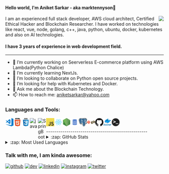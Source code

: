 #### Hello world, I'm Aniket Sarkar - aka marktennyson👋

<img align="right" src="https://i.ibb.co/HNSJgSt/Xe5t-V880f-Gay-Awls-ATPCv-Q-unscreen.gif" width="auto" height="auto"/>


I am an experienced full stack developer, AWS cloud architect, Certified Ethical Hacker and Blockchain Researcher. I have worked on technologies like react, vue, node, golang, c++, java, python, ubuntu, docker, kubernetes and also on AI technologies.




#### I have 3 years of experience in web development field.
--------------------------------------------
- 🔭 I’m currently working on Seerverless E-commerce platform using AWS Lambda(Python Chalice)
- 🌱 I’m currently learning NextJs.
- 👯 I’m looking to collaborate on Python open source projects.
- 🤔 I’m looking for help with Kubernetes and Docker. 
- 💬 Ask me about the Blockchain Technology.
- 📫 How to reach me: <a href="mailto:aniketsarkar@yahoo.com">aniketsarkar@yahoo.com</a>



### Languages and Tools:

<img align="left" alt="Visual Studio Code" width="26px" src="https://raw.githubusercontent.com/github/explore/80688e429a7d4ef2fca1e82350fe8e3517d3494d/topics/visual-studio-code/visual-studio-code.png" />
<img align="left" alt="HTML5" width="26px" src="https://raw.githubusercontent.com/github/explore/80688e429a7d4ef2fca1e82350fe8e3517d3494d/topics/html/html.png" />
<img align="left" alt="CSS3" width="26px" src="https://raw.githubusercontent.com/github/explore/80688e429a7d4ef2fca1e82350fe8e3517d3494d/topics/css/css.png" />
<img align="left" alt="java" width="26px" src="https://upload-icon.s3.us-east-2.amazonaws.com/uploads/icons/png/378554371540553613-512.png" />
<img align="left" alt="SpringBoot" width="26px" src="https://dzone.com/storage/temp/12434118-spring-boot-logo.png" />
<img align="left" alt="JavaScript" width="26px" src="https://raw.githubusercontent.com/github/explore/80688e429a7d4ef2fca1e82350fe8e3517d3494d/topics/javascript/javascript.png" />
<img align="left" alt="React" width="26px" src="https://raw.githubusercontent.com/github/explore/80688e429a7d4ef2fca1e82350fe8e3517d3494d/topics/react/react.png" />
<img align="left" alt="Node.js" width="26px" src="https://raw.githubusercontent.com/github/explore/80688e429a7d4ef2fca1e82350fe8e3517d3494d/topics/nodejs/nodejs.png" />
<img align="left" alt="SQL" width="26px" src="https://raw.githubusercontent.com/github/explore/80688e429a7d4ef2fca1e82350fe8e3517d3494d/topics/sql/sql.png" />
<img align="left" alt="postgreSQL" width="26px" src="https://raw.githubusercontent.com/github/explore/80688e429a7d4ef2fca1e82350fe8e3517d3494d/topics/postgresql/postgresql.png" />
<img align="left" alt="Git" width="26px" src="https://raw.githubusercontent.com/github/explore/80688e429a7d4ef2fca1e82350fe8e3517d3494d/topics/git/git.png" />
<img align="left" alt="GitHub" width="26px" src="https://raw.githubusercontent.com/github/explore/78df643247d429f6cc873026c0622819ad797942/topics/github/github.png" />
<img align="left" alt="Docker" width="26px" src="https://raw.githubusercontent.com/github/explore/80688e429a7d4ef2fca1e82350fe8e3517d3494d/topics/docker/docker.png" />
<img align="left" alt="Terminal" width="26px" src="https://raw.githubusercontent.com/github/explore/80688e429a7d4ef2fca1e82350fe8e3517d3494d/topics/terminal/terminal.png" />


<br />
<br />
--------------------------------------------------

<details>
  <summary>:zap: GitHub Stats</summary>

  <img align="left" alt="Eran's GitHub Stats" src="https://github-readme-stats.vercel.app/api?username=marktennyson&show_icons=true&hide_border=true" />

</details>

<details>
  <summary>:zap: Most Used Languages</summary>

<img align="left" alt="Mark's GitHub Top Languages" src="https://github-readme-stats.vercel.app/api/top-langs/?username=marktennyson" />

</details>



### Talk with me, I am kinda awesome:

[<img src='https://cdn.jsdelivr.net/npm/simple-icons@3.0.1/icons/github.svg' alt='github' height='40'>](https://github.com/marktennyson)  [<img src='https://cdn.jsdelivr.net/npm/simple-icons@3.0.1/icons/dev-dot-to.svg' alt='dev' height='40'>](https://dev.to/sunju434492)  [<img src='https://cdn.jsdelivr.net/npm/simple-icons@3.0.1/icons/linkedin.svg' alt='linkedin' height='40'>](https://www.linkedin.com/in/marktennyson29/)  [<img src='https://cdn.jsdelivr.net/npm/simple-icons@3.0.1/icons/instagram.svg' alt='instagram' height='40'>](#)  [<img src='https://cdn.jsdelivr.net/npm/simple-icons@3.0.1/icons/twitter.svg' alt='twitter' height='40'>](#)  
